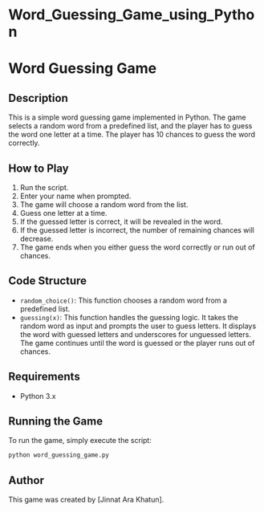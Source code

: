 # Word_Guessing_Game_using_Python
# Word Guessing Game

## Description
This is a simple word guessing game implemented in Python. The game selects a random word from a predefined list, and the player has to guess the word one letter at a time. The player has 10 chances to guess the word correctly.

## How to Play
1. Run the script.
2. Enter your name when prompted.
3. The game will choose a random word from the list.
4. Guess one letter at a time.
5. If the guessed letter is correct, it will be revealed in the word.
6. If the guessed letter is incorrect, the number of remaining chances will decrease.
7. The game ends when you either guess the word correctly or run out of chances.

## Code Structure
- `random_choice()`: This function chooses a random word from a predefined list.
- `guessing(x)`: This function handles the guessing logic. It takes the random word as input and prompts the user to guess letters. It displays the word with guessed letters and underscores for unguessed letters. The game continues until the word is guessed or the player runs out of chances.


## Requirements
- Python 3.x

## Running the Game
To run the game, simply execute the script:
```bash
python word_guessing_game.py
```

## Author
This game was created by [Jinnat Ara Khatun].

